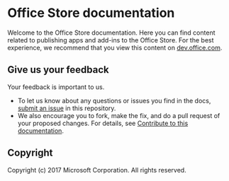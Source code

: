 # Office Store documentation
Welcome to the Office Store documentation. Here you can find content related to publishing apps and add-ins to the Office Store.  For the best experience, we recommend that you view this content on [dev.office.com](https://dev.office.com/officestore/docs/submit-add-ins-and-web-apps-to-the-office-store).


## Give us your feedback

Your feedback is important to us. 
* To let us know about any questions or issues you find in the docs, [submit an issue](https://github.com/OfficeDev/office-store-docs/issues) in this repository.  
* We also encourage you to fork, make the fix, and do a pull request of your proposed changes. For details, see [Contribute to this documentation](contributing.md). 

## Copyright

Copyright (c) 2017 Microsoft Corporation. All rights reserved.
